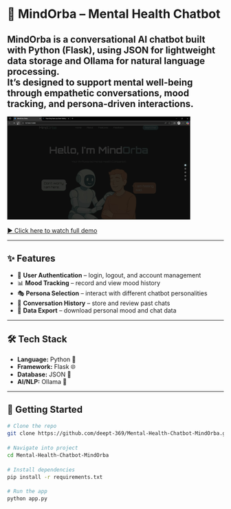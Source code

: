 # 🧠 MindOrba – Mental Health Chatbot  

**MindOrba** is a conversational AI chatbot built with **Python (Flask)**, using **JSON** for lightweight data storage and **Ollama** for natural language processing.  
It’s designed to support mental well-being through empathetic conversations, mood tracking, and persona-driven interactions.  
---
![MindOrba Demo](assets/demo.gif)

[▶️ Click here to watch full demo](assets/demo.mp4)

---

## ✨ Features  
- 🔐 **User Authentication** – login, logout, and account management  
- 📊 **Mood Tracking** – record and view mood history  
- 🎭 **Persona Selection** – interact with different chatbot personalities  
- 💬 **Conversation History** – store and review past chats  
- 📂 **Data Export** – download personal mood and chat data  

---

## 🛠️ Tech Stack  
- **Language:** Python 🐍  
- **Framework:** Flask 🌐  
- **Database:** JSON 📄  
- **AI/NLP:** Ollama 🤖  

---

## 🚀 Getting Started  

```bash
# Clone the repo
git clone https://github.com/deept-369/Mental-Health-Chatbot-MindOrba.git

# Navigate into project
cd Mental-Health-Chatbot-MindOrba

# Install dependencies
pip install -r requirements.txt

# Run the app
python app.py
